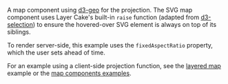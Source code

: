 A map component using [d3-geo](https://github.com/d3/d3-geo) for the projection. The SVG map component uses Layer Cake's built-in `raise` function (adapted from [d3-selection](https://github.com/d3/d3-selection)) to ensure the hovered-over SVG element is always on top of its siblings.

To render server-side, this example uses the `fixedAspectRatio` property, which the user sets ahead of time.

For an example using a client-side projection function, see the [layered map](https://mhkeller.github.io/layercake.pre-runes/example-ssr/MapLayered) example or the [map components examples](https://mhkeller.github.io/layercake.pre-runes/components#map).
